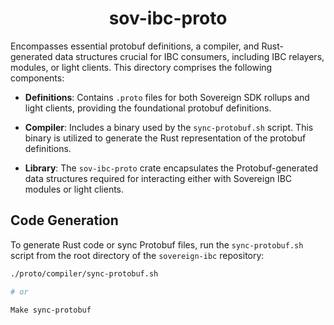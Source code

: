 <div align="center">
    <h1>sov-ibc-proto</h1>
</div>

Encompasses essential protobuf definitions, a compiler, and Rust-generated data
structures crucial for IBC consumers, including IBC relayers, modules, or light
clients. This directory comprises the following components:

- **Definitions**: Contains `.proto` files for both Sovereign SDK rollups and
  light clients, providing the foundational protobuf definitions.

- **Compiler**: Includes a binary used by the `sync-protobuf.sh` script. This
  binary is utilized to generate the Rust representation of the protobuf
  definitions.

- **Library**: The `sov-ibc-proto` crate encapsulates the Protobuf-generated
data structures required for interacting either with Sovereign IBC modules or
light clients.

## Code Generation

To generate Rust code or sync Protobuf files, run the `sync-protobuf.sh` script
from the root directory of the `sovereign-ibc` repository:

```bash
./proto/compiler/sync-protobuf.sh

# or

Make sync-protobuf
```
